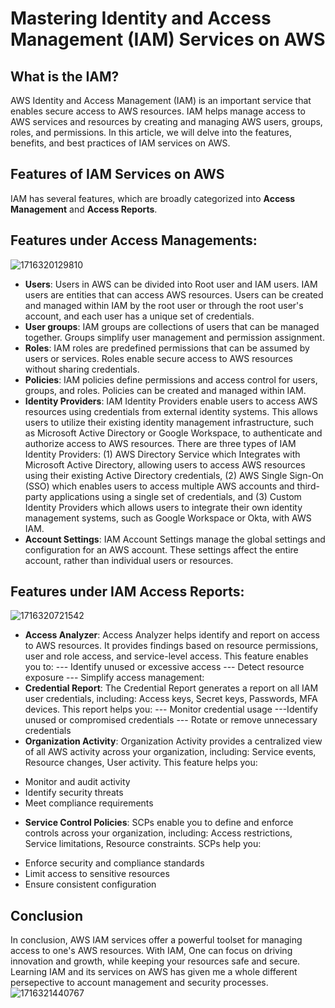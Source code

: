# Mastering Identity and Access Management (IAM) Services on AWS
## What is the IAM?
AWS Identity and Access Management (IAM) is an important service that enables secure access to AWS resources. IAM helps manage access to AWS services and resources by creating and managing AWS users, groups, roles, and permissions. In this article, we will delve into the features, benefits, and best practices of IAM services on AWS.
## Features of IAM Services on AWS
IAM has several features, which are broadly categorized into **Access Management** and **Access Reports**.
## Features under Access Managements:
![1716320129810](https://github.com/Onaho-Pascal/AWS-Notes/assets/156159318/64507c05-40ff-4542-83f7-727e535233a0)
* **Users**: Users in AWS can be divided into Root user and IAM users. IAM users are entities that can access AWS resources. Users can be created and managed within IAM by the root user or through the root user's account, and each user has a unique set of credentials.
* **User groups**: IAM groups are collections of users that can be managed together. Groups simplify user management and permission assignment.
* **Roles**:  IAM roles are predefined permissions that can be assumed by users or services. Roles enable secure access to AWS resources without sharing credentials.
* **Policies**: IAM policies define permissions and access control for users, groups, and roles. Policies can be created and managed within IAM.
* **Identity Providers**: IAM Identity Providers enable users to access AWS resources using credentials from external identity systems. This allows users to utilize their existing identity management infrastructure, such as Microsoft Active Directory or Google Workspace, to authenticate and authorize access to AWS resources. There are three types of IAM Identity Providers: (1) AWS Directory Service which Integrates with Microsoft Active Directory, allowing users to access AWS resources using their existing Active Directory credentials, (2) AWS Single Sign-On (SSO) which enables users to access multiple AWS accounts and third-party applications using a single set of credentials, and (3) Custom Identity Providers which allows users to integrate their own identity management systems, such as Google Workspace or Okta, with AWS IAM.
* **Account Settings**: IAM Account Settings manage the global settings and configuration for an AWS account. These settings affect the entire account, rather than individual users or resources.
## Features under IAM Access Reports:
![1716320721542](https://github.com/Onaho-Pascal/AWS-Notes/assets/156159318/3fed17c5-ff40-4d5f-9e97-4477b3d4c072)

* **Access Analyzer**: Access Analyzer helps identify and report on access to AWS resources. It provides findings based on resource permissions, user and role access, and service-level access. This feature enables you to:
--- Identify unused or excessive access
--- Detect resource exposure
--- Simplify access management: 
* **Credential Report**: The Credential Report generates a report on all IAM user credentials, including: Access keys, Secret keys, Passwords, MFA devices. This report helps you:
--- Monitor credential usage
---Identify unused or compromised credentials
--- Rotate or remove unnecessary credentials
* **Organization Activity**: Organization Activity provides a centralized view of all AWS activity across your organization, including: Service events, Resource changes, User activity. This feature helps you:
- Monitor and audit activity
- Identify security threats
- Meet compliance requirements
* **Service Control Policies**: SCPs enable you to define and enforce controls across
your organization, including: Access restrictions, Service limitations, Resource constraints. SCPs help you:
- Enforce security and compliance standards
- Limit access to sensitive resources
- Ensure consistent configuration
## Conclusion
In conclusion, AWS IAM services offer a powerful toolset for managing access to one's AWS resources. With IAM, One can focus on driving innovation and growth, while keeping your resources safe and secure. Learning IAM and its services on AWS has given me a whole different persepective to account management and security processes.
![1716321440767](https://github.com/Onaho-Pascal/AWS-Notes/assets/156159318/fa3fe481-bda5-4b58-81f1-9d5ad13a3c67)


